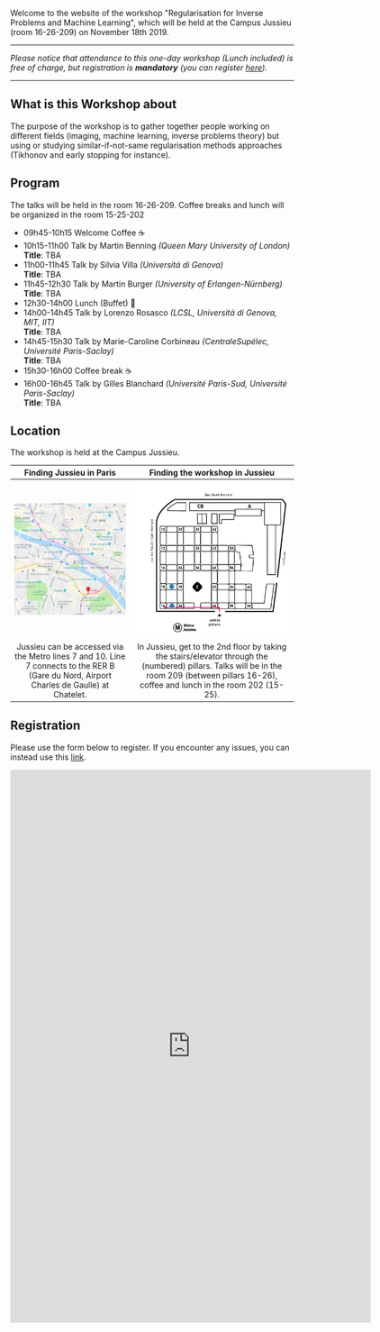Welcome to the website of the workshop "Regularisation for Inverse Problems and Machine Learning", which will be held at the Campus Jussieu (room 16-26-209) on November 18th 2019.

---------------------------
*Please notice that attendance to this one-day workshop (Lunch included) is free of charge, but registration is ***mandatory*** (you can register [here](#registration)).*

---------------------------

## What is this Workshop about

The purpose of the workshop is to gather together people working on different fields (imaging, machine learning, inverse problems theory) but using or studying similar-if-not-same regularisation methods approaches (Tikhonov and early stopping for instance).


## Program

The talks will be held in the room 16-26-209. Coffee breaks and lunch will be organized in the room 15-25-202

- 09h45-10h15 Welcome Coffee :coffee:
- 10h15-11h00 Talk by Martin Benning *(Queen Mary University of London)*<br/>
  **Title**: TBA 
- 11h00-11h45 Talk by Silvia Villa *(Universitá di Genova)*<br/>
  **Title**: TBA 
- 11h45-12h30 Talk by Martin Burger *(University of Erlangen-Nürnberg)*<br/>
  **Title**: TBA 
- 12h30-14h00 Lunch (Buffet) :fork_and_knife:
- 14h00-14h45 Talk by Lorenzo Rosasco *(LCSL, Universitá di Genova, MIT, IIT)*<br/>
  **Title**: TBA 
- 14h45-15h30 Talk by Marie-Caroline Corbineau *(CentraleSupélec, Université Paris-Saclay)*<br/>
  **Title**: TBA 
- 15h30-16h00 Coffee break :coffee:
- 16h00-16h45 Talk by Gilles Blanchard *(Université Paris-Sud, Université Paris-Saclay)*<br/>
  **Title**: TBA 

## Location

The workshop is held at the Campus Jussieu.

Finding Jussieu in Paris  |  Finding the workshop in Jussieu
:---------------------------:|:-------------------------:
[<img src="/assets/images/plan-paris.png">](https://goo.gl/maps/AgoULSsBeL2beaZo7) |  ![](assets/images/plan-jussieu.png)
Jussieu can be accessed via the Metro lines 7 and 10. Line 7 connects to the RER B (Gare du Nord, Airport Charles de Gaulle) at Chatelet. | In Jussieu, get to the 2nd floor by taking the stairs/elevator through the (numbered) pillars. Talks will be in the room 209 (between pillars 16-26), coffee and lunch in the room 202 (15-25).




## Registration

Please use the form below to register. If you encounter any issues, you can instead use this [link](https://docs.google.com/forms/d/e/1FAIpQLScLQ1fnfXiqSfhNNlLi9YM4WdvArePn_cu-IC-Qb0kvvJhD8A/viewform?usp=sf_link).

<iframe src="https://docs.google.com/forms/d/e/1FAIpQLScLQ1fnfXiqSfhNNlLi9YM4WdvArePn_cu-IC-Qb0kvvJhD8A/viewform?embedded=true" width="640" height="982" frameborder="0" marginheight="0" marginwidth="0">Chargement…</iframe>


